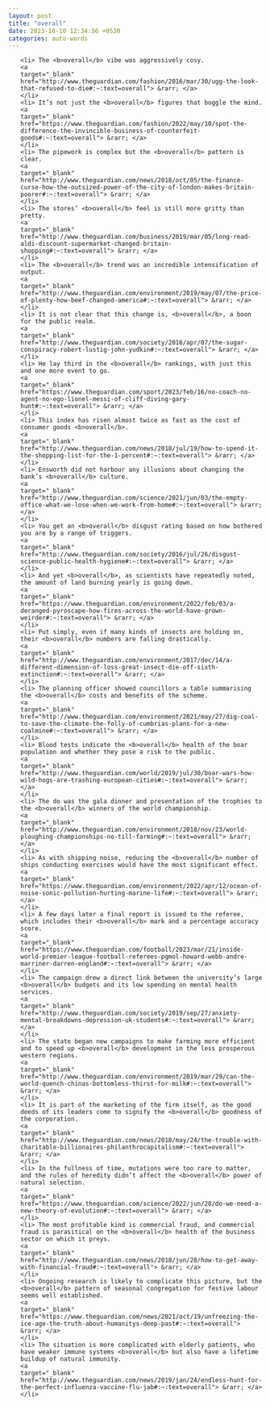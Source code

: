 ```yaml
---
layout: post
title: "overall"
date: 2023-10-10 12:34:56 +0530
categories: auto-words
---
```

<ol>

    <li> The <b>overall</b> vibe was aggressively cosy.
    <a 
    target="_blank" 
    href="http://www.theguardian.com/fashion/2016/mar/30/ugg-the-look-that-refused-to-die#:~:text=overall"> &rarr; </a>
    </li>
    <li> It’s not just the <b>overall</b> figures that boggle the mind.
    <a 
    target="_blank" 
    href="https://www.theguardian.com/fashion/2022/may/10/spot-the-difference-the-invincible-business-of-counterfeit-goods#:~:text=overall"> &rarr; </a>
    </li>
    <li> The pipework is complex but the <b>overall</b> pattern is clear.
    <a 
    target="_blank" 
    href="http://www.theguardian.com/news/2018/oct/05/the-finance-curse-how-the-outsized-power-of-the-city-of-london-makes-britain-poorer#:~:text=overall"> &rarr; </a>
    </li>
    <li> The stores’ <b>overall</b> feel is still more gritty than pretty.
    <a 
    target="_blank" 
    href="http://www.theguardian.com/business/2019/mar/05/long-read-aldi-discount-supermarket-changed-britain-shopping#:~:text=overall"> &rarr; </a>
    </li>
    <li> The <b>overall</b> trend was an incredible intensification of output.
    <a 
    target="_blank" 
    href="http://www.theguardian.com/environment/2019/may/07/the-price-of-plenty-how-beef-changed-america#:~:text=overall"> &rarr; </a>
    </li>
    <li> It is not clear that this change is, <b>overall</b>, a boon for the public realm.
    <a 
    target="_blank" 
    href="http://www.theguardian.com/society/2016/apr/07/the-sugar-conspiracy-robert-lustig-john-yudkin#:~:text=overall"> &rarr; </a>
    </li>
    <li> He lay third in the <b>overall</b> rankings, with just this and one more event to go.
    <a 
    target="_blank" 
    href="https://www.theguardian.com/sport/2023/feb/16/no-coach-no-agent-no-ego-lionel-messi-of-cliff-diving-gary-hunt#:~:text=overall"> &rarr; </a>
    </li>
    <li> This index has risen almost twice as fast as the cost of consumer goods <b>overall</b>.
    <a 
    target="_blank" 
    href="http://www.theguardian.com/news/2018/jul/19/how-to-spend-it-the-shopping-list-for-the-1-percent#:~:text=overall"> &rarr; </a>
    </li>
    <li> Ensworth did not harbour any illusions about changing the bank’s <b>overall</b> culture.
    <a 
    target="_blank" 
    href="http://www.theguardian.com/science/2021/jun/03/the-empty-office-what-we-lose-when-we-work-from-home#:~:text=overall"> &rarr; </a>
    </li>
    <li> You get an <b>overall</b> disgust rating based on how bothered you are by a range of triggers.
    <a 
    target="_blank" 
    href="http://www.theguardian.com/society/2016/jul/26/disgust-science-public-health-hygiene#:~:text=overall"> &rarr; </a>
    </li>
    <li> And yet <b>overall</b>, as scientists have repeatedly noted, the amount of land burning yearly is going down.
    <a 
    target="_blank" 
    href="https://www.theguardian.com/environment/2022/feb/03/a-deranged-pyroscape-how-fires-across-the-world-have-grown-weirder#:~:text=overall"> &rarr; </a>
    </li>
    <li> Put simply, even if many kinds of insects are holding on, their <b>overall</b> numbers are falling drastically.
    <a 
    target="_blank" 
    href="http://www.theguardian.com/environment/2017/dec/14/a-different-dimension-of-loss-great-insect-die-off-sixth-extinction#:~:text=overall"> &rarr; </a>
    </li>
    <li> The planning officer showed councillors a table summarising the <b>overall</b> costs and benefits of the scheme.
    <a 
    target="_blank" 
    href="http://www.theguardian.com/environment/2021/may/27/dig-coal-to-save-the-climate-the-folly-of-cumbrias-plans-for-a-new-coalmine#:~:text=overall"> &rarr; </a>
    </li>
    <li> Blood tests indicate the <b>overall</b> health of the boar population and whether they pose a risk to the public.
    <a 
    target="_blank" 
    href="http://www.theguardian.com/world/2019/jul/30/boar-wars-how-wild-hogs-are-trashing-european-cities#:~:text=overall"> &rarr; </a>
    </li>
    <li> The do was the gala dinner and presentation of the trophies to the <b>overall</b> winners of the world championship.
    <a 
    target="_blank" 
    href="http://www.theguardian.com/environment/2018/nov/23/world-ploughing-championships-no-till-farming#:~:text=overall"> &rarr; </a>
    </li>
    <li> As with shipping noise, reducing the <b>overall</b> number of ships conducting exercises would have the most significant effect.
    <a 
    target="_blank" 
    href="https://www.theguardian.com/environment/2022/apr/12/ocean-of-noise-sonic-pollution-hurting-marine-life#:~:text=overall"> &rarr; </a>
    </li>
    <li> A few days later a final report is issued to the referee, which includes their <b>overall</b> mark and a percentage accuracy score.
    <a 
    target="_blank" 
    href="https://www.theguardian.com/football/2023/mar/21/inside-world-premier-league-football-referees-pgmol-howard-webb-andre-marriner-darren-england#:~:text=overall"> &rarr; </a>
    </li>
    <li> The campaign drew a direct link between the university’s large <b>overall</b> budgets and its low spending on mental health services.
    <a 
    target="_blank" 
    href="http://www.theguardian.com/society/2019/sep/27/anxiety-mental-breakdowns-depression-uk-students#:~:text=overall"> &rarr; </a>
    </li>
    <li> The state began new campaigns to make farming more efficient and to speed up <b>overall</b> development in the less prosperous western regions.
    <a 
    target="_blank" 
    href="http://www.theguardian.com/environment/2019/mar/29/can-the-world-quench-chinas-bottomless-thirst-for-milk#:~:text=overall"> &rarr; </a>
    </li>
    <li> It is part of the marketing of the firm itself, as the good deeds of its leaders come to signify the <b>overall</b> goodness of the corporation.
    <a 
    target="_blank" 
    href="http://www.theguardian.com/news/2018/may/24/the-trouble-with-charitable-billionaires-philanthrocapitalism#:~:text=overall"> &rarr; </a>
    </li>
    <li> In the fullness of time, mutations were too rare to matter, and the rules of heredity didn’t affect the <b>overall</b> power of natural selection.
    <a 
    target="_blank" 
    href="https://www.theguardian.com/science/2022/jun/28/do-we-need-a-new-theory-of-evolution#:~:text=overall"> &rarr; </a>
    </li>
    <li> The most profitable kind is commercial fraud, and commercial fraud is parasitical on the <b>overall</b> health of the business sector on which it preys.
    <a 
    target="_blank" 
    href="http://www.theguardian.com/news/2018/jun/28/how-to-get-away-with-financial-fraud#:~:text=overall"> &rarr; </a>
    </li>
    <li> Ongoing research is likely to complicate this picture, but the <b>overall</b> pattern of seasonal congregation for festive labour seems well established.
    <a 
    target="_blank" 
    href="https://www.theguardian.com/news/2021/oct/19/unfreezing-the-ice-age-the-truth-about-humanitys-deep-past#:~:text=overall"> &rarr; </a>
    </li>
    <li> The situation is more complicated with elderly patients, who have weaker immune systems <b>overall</b> but also have a lifetime buildup of natural immunity.
    <a 
    target="_blank" 
    href="http://www.theguardian.com/news/2019/jan/24/endless-hunt-for-the-perfect-influenza-vaccine-flu-jab#:~:text=overall"> &rarr; </a>
    </li>